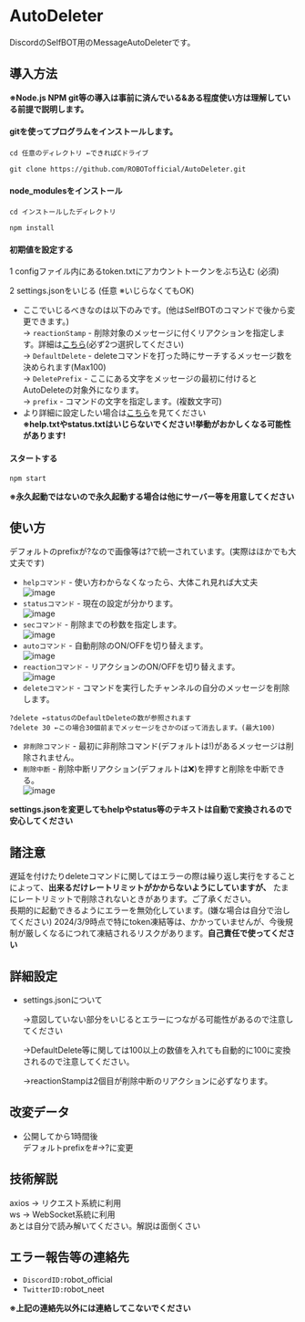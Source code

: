 # AutoDeleter
DiscordのSelfBOT用のMessageAutoDeleterです。
## 導入方法
**※Node.js NPM git等の導入は事前に済んでいる&ある程度使い方は理解している前提で説明します。** <br>
#### gitを使ってプログラムをインストールします。
```
cd 任意のディレクトリ ←できればCドライブ

git clone https://github.com/ROBOTofficial/AutoDeleter.git
```
#### node_modulesをインストール
```
cd インストールしたディレクトリ

npm install
```
#### 初期値を設定する
1 configファイル内にあるtoken.txtにアカウントトークンをぶち込む (必須)

2 settings.jsonをいじる (任意 ※いじらなくてもOK)
- ここでいじるべきなのは以下のみです。(他はSelfBOTのコマンドで後から変更できます。) <br>
  → `reactionStamp` - 削除対象のメッセージに付くリアクションを指定します。詳細は[こちら](https://github.com/ROBOTofficial/AutoDeleter?tab=readme-ov-file#%E4%BD%BF%E3%81%84%E6%96%B9)\(必ず2つ選択してください\) <br>
  → `DefaultDelete` - deleteコマンドを打った時にサーチするメッセージ数を決められます(Max100) <br>
  → `DeletePrefix` - ここにある文字をメッセージの最初に付けるとAutoDeleteの対象外になります。 <br>
  → `prefix` - コマンドの文字を指定します。(複数文字可) <br>
- より詳細に設定したい場合は[こちら](https://github.com/ROBOTofficial/AutoDeleter/tree/main?tab=readme-ov-file#%E8%A9%B3%E7%B4%B0%E8%A8%AD%E5%AE%9A)を見てください <br>
**※help.txtやstatus.txtはいじらないでください!挙動がおかしくなる可能性があります!**
#### スタートする
```
npm start
```
**※永久起動ではないので永久起動する場合は他にサーバー等を用意してください**
## 使い方
デフォルトのprefixが?なので画像等は?で統一されています。(実際はほかでも大丈夫です)<br>
- `helpコマンド` - 使い方わからなくなったら、大体これ見れば大丈夫 <br>
![image](https://github.com/ROBOTofficial/AutoDeleter/assets/101011695/f3bc4cbc-6736-4e17-a3ef-efe41061a2b5) <br>
- `statusコマンド` - 現在の設定が分かります。 <br>
![image](https://github.com/ROBOTofficial/AutoDeleter/assets/101011695/2124d96c-cca5-4a3c-baba-7e2a3a7fa149) <br>
- `secコマンド` - 削除までの秒数を指定します。 <br>
![image](https://github.com/ROBOTofficial/AutoDeleter/assets/101011695/17d28b2e-0da9-4941-a203-544c34040ea1) <br>
- `autoコマンド` - 自動削除のON/OFFを切り替えます。 <br>
![image](https://github.com/ROBOTofficial/AutoDeleter/assets/101011695/9249a92a-91a8-4e74-8195-101cb29e894c) <br>
- `reactionコマンド` - リアクションのON/OFFを切り替えます。 <br>
![image](https://github.com/ROBOTofficial/AutoDeleter/assets/101011695/bb0a1bba-0e8c-4b17-92c6-30569c74d744) <br>
- `deleteコマンド` - コマンドを実行したチャンネルの自分のメッセージを削除します。<br>
```
?delete ←statusのDefaultDeleteの数が参照されます
?delete 30 ←この場合30個前までメッセージをさかのぼって消去します。(最大100)
```
- `非削除コマンド` - 最初に非削除コマンド(デフォルトは!)があるメッセージは削除されません。 <br>
- `削除中断` - 削除中断リアクション(デフォルトは❌)を押すと削除を中断できる。<br>
![image](https://github.com/ROBOTofficial/AutoDeleter/assets/101011695/8aedc58a-a767-4740-aece-56192d11ff60) <br>

**settings.jsonを変更してもhelpやstatus等のテキストは自動で変換されるので安心してください**
## 諸注意
遅延を付けたりdeleteコマンドに関してはエラーの際は繰り返し実行をすることによって、**出来るだけレートリミットがかからないようにしていますが、** たまにレートリミットで削除されないときがあります。ご了承ください。<br>
長期的に起動できるようにエラーを無効化しています。(嫌な場合は自分で治してください)
2024/3/9時点で特にtoken凍結等は、かかっていませんが、今後規制が厳しくなるにつれて凍結されるリスクがあります。**自己責任で使ってください**
## 詳細設定
- settings.jsonについて

  →意図していない部分をいじるとエラーにつながる可能性があるので注意してください
  
  →DefaultDelete等に関しては100以上の数値を入れても自動的に100に変換されるので注意してください。

  →reactionStampは2個目が削除中断のリアクションに必ずなります。
## 改変データ
- 公開してから1時間後<br>
デフォルトprefixを#→?に変更
## 技術解説
axios → リクエスト系統に利用<br>
ws → WebSocket系統に利用<br>
あとは自分で読み解いてください。解説は面倒くさい
## エラー報告等の連絡先
- `DiscordID:`robot_official
- `TwitterID:`robot_neet

**※上記の連絡先以外には連絡してこないでください**
